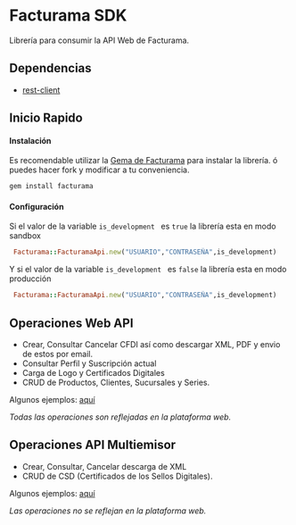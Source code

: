 # Facturama SDK
Librería para consumir la API Web de Facturama.
## Dependencias
* [rest-client](https://rubygems.org/gems/rest-client)

## Inicio Rapido

#### Instalación #####

Es recomendable utilizar la [Gema de Facturama](https://rubygems.org/gems/facturama) para instalar la librería. ó puedes hacer fork y modificar a tu conveniencia.
```.rb
gem install facturama
```

#### Configuración  #####
Si el valor de la variable  ```is_development ``` es ```true``` la librería esta en modo sandbox
 ```.rb
  Facturama::FacturamaApi.new("USUARIO","CONTRASEÑA",is_development)
```
Y si el valor de la variable  ```is_development ``` es ```false``` la librería esta en modo producción
 ```.rb
  Facturama::FacturamaApi.new("USUARIO","CONTRASEÑA",is_development)
```

## Operaciones Web API

- Crear, Consultar Cancelar CFDI así como descargar XML, PDF y envio de estos por email.
- Consultar Perfil y Suscripción actual
- Carga de Logo y Certificados Digitales
- CRUD de Productos, Clientes, Sucursales y Series.

Algunos ejemplos: [aquí](https://github.com/Facturama/facturama-ruby-sdk/wiki/API-Web)

*Todas las operaciones son reflejadas en la plataforma web.*

## Operaciones API Multiemisor

- Crear, Consultar, Cancelar descarga de XML
- CRUD de CSD (Certificados de los Sellos Digitales).

Algunos ejemplos: [aquí](https://github.com/Facturama/facturama-ruby-sdk/wiki/API-Multiemisor)

*Las operaciones no se reflejan en la plataforma web.*
